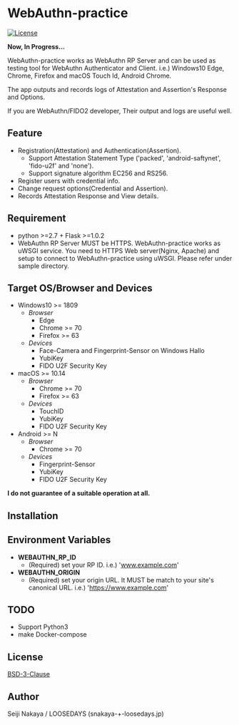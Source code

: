 # WebAuthn-practice

[![License](https://img.shields.io/badge/License-BSD%203--Clause-blue.svg)](https://raw.githubusercontent.com/snakaya/WebAuthn-practice/master/LICENSE)

**Now, In Progress...**

WebAuthn-practice works as WebAuthn RP Server and can be used as testing tool for WebAuthn Authenticator and Client. i.e.) Windows10 Edge, Chrome, Firefox and macOS Touch Id, Android Chrome.

The app outputs and records logs of Attestation and Assertion's Response and Options.

If you are WebAuthn/FIDO2 developer, Their output and logs are useful well.

## Feature
* Registration(Attestation) and Authentication(Assertion).
    * Support Attestation Statement Type ('packed', 'android-saftynet', 'fido-u2f' and 'none').
    * Support signature algorithm EC256 and RS256.
* Register users with credential info.
* Change request options(Credential and Assertion).
* Records Attestation Response and View details.

## Requirement
* python >=2.7 + Flask >=1.0.2
* WebAuthn RP Server MUST be HTTPS. WebAuthn-practice works as uWSGI service. You need to HTTPS Web server(Nginx, Apache) and setup to connect to WebAuthn-practice using uWSGI.
Please refer under sample directory.

## Target OS/Browser and Devices
* Windows10 >= 1809
    * *Browser*
        * Edge
        * Chrome >= 70
        * Firefox >= 63
    * *Devices*
        * Face-Camera and Fingerprint-Sensor on Windows Hallo
        * YubiKey
        * FIDO U2F Security Key
* macOS >= 10.14
    * *Browser*
        * Chrome >= 70
        * Firefox >= 63
    * *Devices*
        * TouchID
        * YubiKey
        * FIDO U2F Security Key
* Android >= N
    * *Browser*
        * Chrome >= 70
    * *Devices*
        * Fingerprint-Sensor
        * YubiKey
        * FIDO U2F Security Key

**I do not guarantee of a suitable operation at all.**

## Installation


## Environment Variables
* **WEBAUTHN_RP_ID**
    * (Required) set your RP ID.  i.e.) 'www.example.com'
* **WEBAUTHN_ORIGIN**
    * (Required) set your origin URL. It MUST be match to your site's canonical URL.  i.e.) 'https://www.example.com'

## TODO
* Support Python3
* make Docker-compose

## License
[BSD-3-Clause](https://raw.githubusercontent.com/snakaya/WebAuthn-practice/master/LICENSE)

## Author
Seiji Nakaya / LOOSEDAYS (snakaya-+-loosedays.jp)
